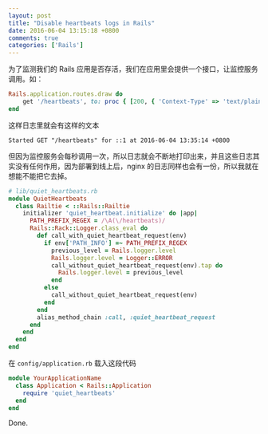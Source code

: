 ```yaml
---
layout: post
title: "Disable heartbeats logs in Rails"
date: 2016-06-04 13:15:18 +0800
comments: true
categories: ['Rails']
---
```


为了监测我们的 Rails 应用是否存活，我们在应用里会提供一个接口，让监控服务调用。如：

```ruby
Rails.application.routes.draw do
    get '/heartbeats', to: proc { [200, { 'Context-Type' => 'text/plain' }, ['']] }
end
```

这样日志里就会有这样的文本

```
Started GET "/heartbeats" for ::1 at 2016-06-04 13:35:14 +0800
```

但因为监控服务会每秒调用一次，所以日志就会不断地打印出来，并且这些日志其实没有任何作用，因为部署到线上后，nginx 的日志同样也会有一份，所以我就在想能不能把它去掉。

```ruby
# lib/quiet_heartbeats.rb
module QuietHeartbeats
  class Railtie < ::Rails::Railtie
    initializer 'quiet_heartbeat.initialize' do |app|
      PATH_PREFIX_REGEX = /\A(\/heartbeats)/
      Rails::Rack::Logger.class_eval do
        def call_with_quiet_heartbeat_request(env)
          if env['PATH_INFO'] =~ PATH_PREFIX_REGEX
            previous_level = Rails.logger.level
            Rails.logger.level = Logger::ERROR
            call_without_quiet_heartbeat_request(env).tap do
              Rails.logger.level = previous_level
            end
          else
            call_without_quiet_heartbeat_request(env)
          end
        end
        alias_method_chain :call, :quiet_heartbeat_request
      end
    end
  end
end
```

在 `config/application.rb` 载入这段代码

```ruby
module YourApplicationName
  class Application < Rails::Application
    require 'quiet_heartbeats'
  end
end
```

Done.
